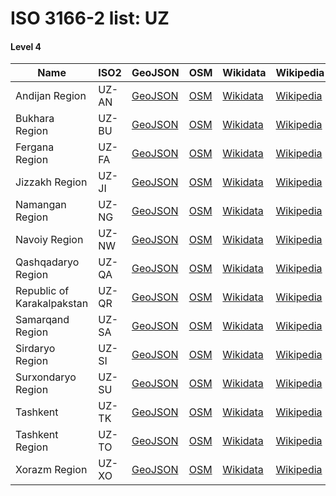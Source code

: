 # ISO 3166-2 list: UZ


#### Level 4
Name | ISO2 | GeoJSON | OSM | Wikidata | Wikipedia | population 
--- | --- | --- | --- | --- | --- | --: 
Andijan Region | UZ-AN | [GeoJSON](../../export/geojson/q8/iso2/UZ/UZ-AN.geojson) | [OSM](https://www.openstreetmap.org/relation/178016) | [Wikidata](https://www.wikidata.org/wiki/Q487384) | [Wikipedia](http://en.wikipedia.org/wiki/ru%3A%D0%90%D0%BD%D0%B4%D0%B8%D0%B6%D0%B0%D0%BD%D1%81%D0%BA%D0%B0%D1%8F%20%D0%BE%D0%B1%D0%BB%D0%B0%D1%81%D1%82%D1%8C) | 1,899,500
Bukhara Region | UZ-BU | [GeoJSON](../../export/geojson/q8/iso2/UZ/UZ-BU.geojson) | [OSM](https://www.openstreetmap.org/relation/1670973) | [Wikidata](https://www.wikidata.org/wiki/Q487372) | [Wikipedia](http://en.wikipedia.org/wiki/ru%3A%D0%91%D1%83%D1%85%D0%B0%D1%80%D1%81%D0%BA%D0%B0%D1%8F%20%D0%BE%D0%B1%D0%BB%D0%B0%D1%81%D1%82%D1%8C) | 1,543,900
Fergana Region | UZ-FA | [GeoJSON](../../export/geojson/q8/iso2/UZ/UZ-FA.geojson) | [OSM](https://www.openstreetmap.org/relation/178018) | [Wikidata](https://www.wikidata.org/wiki/Q487089) | [Wikipedia](http://en.wikipedia.org/wiki/ru%3A%D0%A4%D0%B5%D1%80%D0%B3%D0%B0%D0%BD%D1%81%D0%BA%D0%B0%D1%8F%20%D0%BE%D0%B1%D0%BB%D0%B0%D1%81%D1%82%D1%8C) | 3,564,800
Jizzakh Region | UZ-JI | [GeoJSON](../../export/geojson/q8/iso2/UZ/UZ-JI.geojson) | [OSM](https://www.openstreetmap.org/relation/196254) | [Wikidata](https://www.wikidata.org/wiki/Q488811) | [Wikipedia](http://en.wikipedia.org/wiki/ru%3A%D0%94%D0%B6%D0%B8%D0%B7%D0%B0%D0%BA%D1%81%D0%BA%D0%B0%D1%8F%20%D0%BE%D0%B1%D0%BB%D0%B0%D1%81%D1%82%D1%8C) | 1,250,100
Namangan Region | UZ-NG | [GeoJSON](../../export/geojson/q8/iso2/UZ/UZ-NG.geojson) | [OSM](https://www.openstreetmap.org/relation/178017) | [Wikidata](https://www.wikidata.org/wiki/Q474876) | [Wikipedia](http://en.wikipedia.org/wiki/ru%3A%D0%9D%D0%B0%D0%BC%D0%B0%D0%BD%D0%B3%D0%B0%D0%BD%D1%81%D0%BA%D0%B0%D1%8F%20%D0%BE%D0%B1%D0%BB%D0%B0%D1%81%D1%82%D1%8C) | 2,554,200
Navoiy Region | UZ-NW | [GeoJSON](../../export/geojson/q8/iso2/UZ/UZ-NW.geojson) | [OSM](https://www.openstreetmap.org/relation/196246) | [Wikidata](https://www.wikidata.org/wiki/Q487570) | [Wikipedia](http://en.wikipedia.org/wiki/uz%3ANavoiy%20viloyati) | 767,500
Qashqadaryo Region | UZ-QA | [GeoJSON](../../export/geojson/q8/iso2/UZ/UZ-QA.geojson) | [OSM](https://www.openstreetmap.org/relation/1670974) | [Wikidata](https://www.wikidata.org/wiki/Q487577) | [Wikipedia](http://en.wikipedia.org/wiki/ru%3A%D0%9A%D0%B0%D1%88%D0%BA%D0%B0%D0%B4%D0%B0%D1%80%D1%8C%D0%B8%D0%BD%D1%81%D0%BA%D0%B0%D1%8F%20%D0%BE%D0%B1%D0%BB%D0%B0%D1%81%D1%82%D1%8C) | 
Republic of Karakalpakstan | UZ-QR | [GeoJSON](../../export/geojson/q8/iso2/UZ/UZ-QR.geojson) | [OSM](https://www.openstreetmap.org/relation/196241) | [Wikidata](https://www.wikidata.org/wiki/Q484245) | [Wikipedia](http://en.wikipedia.org/wiki/uz%3AQoraqalpog%CA%BBiston) | 1,817,500
Samarqand Region | UZ-SA | [GeoJSON](../../export/geojson/q8/iso2/UZ/UZ-SA.geojson) | [OSM](https://www.openstreetmap.org/relation/196249) | [Wikidata](https://www.wikidata.org/wiki/Q487532) | [Wikipedia](http://en.wikipedia.org/wiki/ru%3A%D0%A1%D0%B0%D0%BC%D0%B0%D1%80%D0%BA%D0%B0%D0%BD%D0%B4%D1%81%D0%BA%D0%B0%D1%8F%20%D0%BE%D0%B1%D0%BB%D0%B0%D1%81%D1%82%D1%8C) | 3,444,800
Sirdaryo Region | UZ-SI | [GeoJSON](../../export/geojson/q8/iso2/UZ/UZ-SI.geojson) | [OSM](https://www.openstreetmap.org/relation/196253) | [Wikidata](https://www.wikidata.org/wiki/Q487547) | [Wikipedia](http://en.wikipedia.org/wiki/en%3ASirdaryo%20Region) | 
Surxondaryo Region | UZ-SU | [GeoJSON](../../export/geojson/q8/iso2/UZ/UZ-SU.geojson) | [OSM](https://www.openstreetmap.org/relation/196248) | [Wikidata](https://www.wikidata.org/wiki/Q487537) | [Wikipedia](http://en.wikipedia.org/wiki/ru%3A%D0%A1%D1%83%D1%80%D1%85%D0%B0%D0%BD%D0%B4%D0%B0%D1%80%D1%8C%D0%B8%D0%BD%D1%81%D0%BA%D0%B0%D1%8F%20%D0%BE%D0%B1%D0%BB%D0%B0%D1%81%D1%82%D1%8C) | 
Tashkent | UZ-TK | [GeoJSON](../../export/geojson/q8/iso2/UZ/UZ-TK.geojson) | [OSM](https://www.openstreetmap.org/relation/2216724) | [Wikidata](https://www.wikidata.org/wiki/Q269) | [Wikipedia](http://en.wikipedia.org/wiki/ru%3A%D0%A2%D0%B0%D1%88%D0%BA%D0%B5%D0%BD%D1%82) | 2,522,800
Tashkent Region | UZ-TO | [GeoJSON](../../export/geojson/q8/iso2/UZ/UZ-TO.geojson) | [OSM](https://www.openstreetmap.org/relation/196251) | [Wikidata](https://www.wikidata.org/wiki/Q487585) | [Wikipedia](http://en.wikipedia.org/wiki/ru%3A%D0%A2%D0%B0%D1%88%D0%BA%D0%B5%D0%BD%D1%82%D1%81%D0%BA%D0%B0%D1%8F%20%D0%BE%D0%B1%D0%BB%D0%B0%D1%81%D1%82%D1%8C) | 2,644,400
Xorazm Region | UZ-XO | [GeoJSON](../../export/geojson/q8/iso2/UZ/UZ-XO.geojson) | [OSM](https://www.openstreetmap.org/relation/196242) | [Wikidata](https://www.wikidata.org/wiki/Q487561) | [Wikipedia](http://en.wikipedia.org/wiki/ru%3A%D0%A5%D0%BE%D1%80%D0%B5%D0%B7%D0%BC%D1%81%D0%BA%D0%B0%D1%8F%20%D0%BE%D0%B1%D0%BB%D0%B0%D1%81%D1%82%D1%8C) | 1,715,600
